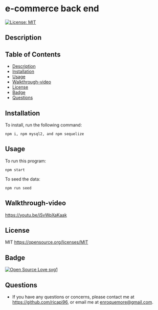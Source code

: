 # e-commerce back end

 [![License: MIT](https://img.shields.io/badge/License-MIT-yellow.svg)](https://opensource.org/licenses/MIT)

## Description



## Table of Contents 
* [Description](#description)
* [Installation](#installation)
* [Usage](#usage)
* [Walkthrough-video](#walkthrough-video)
* [License](#license)
* [Badge](#badge)
* [Questions](#questions)

## Installation

To install, run the following command:  
```
npm i, npm mysql2, and npm sequelize
```


## Usage 

To run this program:
```
npm start
```


To seed the data:
```
npm run seed
```


## Walkthrough-video
https://youtu.be/jSvWpXaKaak

## License

MIT
https://opensource.org/licenses/MIT


## Badge

[![Open Source Love svg1](https://badges.frapsoft.com/os/v1/open-source.svg?v=103)](https://github.com/ellerbrock/open-source-badges/)


## Questions

* If you have any questions or concerns, please contact me at https://github.com/ricapi96, or email me at enroquemore@gmail.com.

